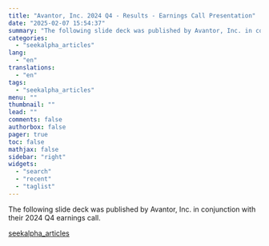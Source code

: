 ```yaml
---
title: "Avantor, Inc. 2024 Q4 - Results - Earnings Call Presentation"
date: "2025-02-07 15:54:37"
summary: "The following slide deck was published by Avantor, Inc. in conjunction with their 2024 Q4 earnings call."
categories:
  - "seekalpha_articles"
lang:
  - "en"
translations:
  - "en"
tags:
  - "seekalpha_articles"
menu: ""
thumbnail: ""
lead: ""
comments: false
authorbox: false
pager: true
toc: false
mathjax: false
sidebar: "right"
widgets:
  - "search"
  - "recent"
  - "taglist"
---
```


The following slide deck was published by Avantor, Inc. in conjunction with their 2024 Q4 earnings call.

[seekalpha_articles](https://seekingalpha.com/article/4756041-avantor-inc-2024-q4-results-earnings-call-presentation)
